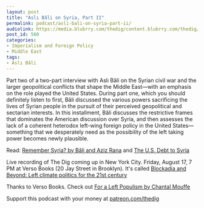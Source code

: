 ```yaml
---
layout: post
title: "Aslı Bâli on Syria, Part II"
permalink: podcast/asli-bali-on-syria-part-ii/
audiolink: https://media.blubrry.com/thedig/content.blubrry.com/thedig/The_Dig_-_EP_140_-_BaliPartII.mp3
post_id: 560
categories: 
- Imperialism and Foreign Policy
- Middle East
tags: 
- Aslı Bâli
---
```


Part two of a two-part interview with Aslı Bâli on the Syrian civil war and the larger geopolitical conflicts that shape the Middle East—with an emphasis on the role played the United States. During part one, which you should definitely listen to first, Bâli discussed the various powers sacrificing the lives of Syrian people in the pursuit of their perceived geopolitical and sectarian interests. In this installment, Bâli discusses the restrictive frames that dominates the American discussion over Syria, and then assesses the lack of a coherent heterodox left-wing foreign policy in the United States—something that we desperately need as the possibility of the left taking power becomes newly plausible.

Read: [Remember Syria? by Bâli and Aziz Rana](bostonreview.net/war-security/asli-bali-aziz-rana-trump-putin-syria) and [The U.S. Debt to Syria](bostonreview.net/war-security/asli-u-bali-aziz-rana-us-debt-syria)

Live recording of The Dig coming up in New York City. Friday, August 17, 7 PM at Verso Books (20 Jay Street in Brooklyn). It's called [Blockadia and Beyond: Left climate politics for the 21st century](https://www.facebook.com/events/2042636042656908/?active_tab=about)

Thanks to Verso Books. Check out [For a Left Populism by Chantal Mouffe](versobooks.com/books/2748-for-a-left-populism)

Support this podcast with your money at [patreon.com/thedig](http://www.patreon.com/TheDig) 